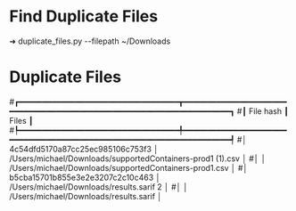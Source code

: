 # Find Duplicate Files
➜ duplicate_files.py --filepath ~/Downloads 

#                                                Duplicate Files                                                                          
#┏━━━━━━━━━━━━━━━━━━━━━━━━━━━━━━━━━━┳━━━━━━━━━━━━━━━━━━━━━━━━━━━━━━━━━━━━━━━━━━━━━━━━━━━━━━━━━━━━━━━━━━━━━┓
#┃ File hash                        ┃ Files                                                               ┃
#┡━━━━━━━━━━━━━━━━━━━━━━━━━━━━━━━━━━╇━━━━━━━━━━━━━━━━━━━━━━━━━━━━━━━━━━━━━━━━━━━━━━━━━━━━━━━━━━━━━━━━━━━━━┩
#│ 4c54dfd5170a87cc25ec985106c753f3 │ /Users/michael/Downloads/supportedContainers-prod1 (1).csv          │
#│                                  │ /Users/michael/Downloads/supportedContainers-prod1.csv              │
#│ b5cba15701b855e3e2e3207c2c10c463 │ /Users/michael/Downloads/results.sarif 2                            │
#│                                  │ /Users/michael/Downloads/results.sarif                              │


